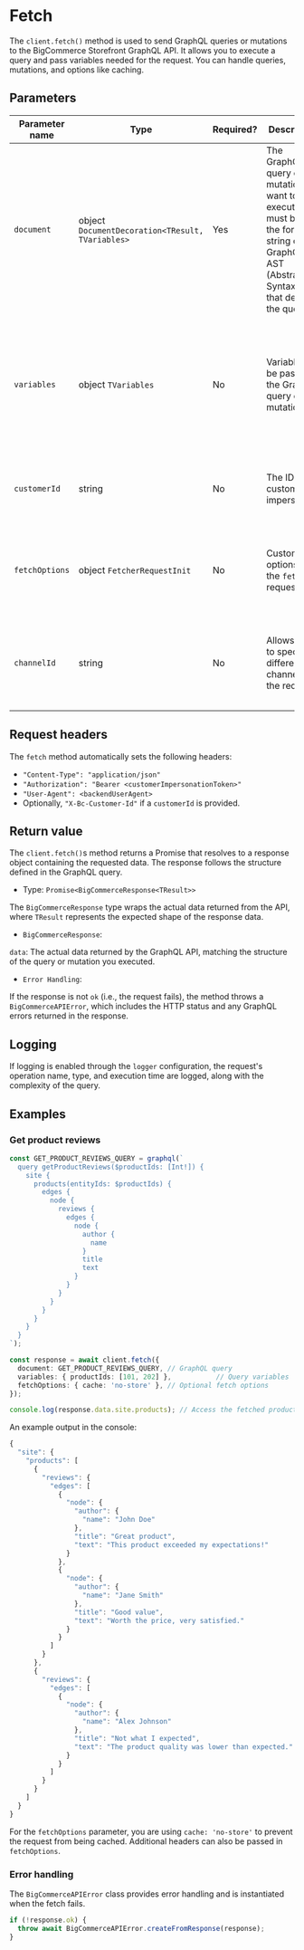 # Fetch

The `client.fetch()` method is used to send GraphQL queries or mutations to the BigCommerce Storefront GraphQL API. It allows you to execute a query and pass variables needed for the request. You can handle queries, mutations, and options like caching.

## Parameters

| Parameter name | Type | Required? | Description | Details |
| - | - | - | - | - |
| `document` | object `DocumentDecoration<TResult, TVariables>` | Yes | The GraphQL query or mutation you want to execute. It must be in the form of a string or a GraphQL AST (Abstract Syntax Tree) that defines the query. | The `DocumentDecoration` interface supports types from `@graphql-typed-document-node/core` and `TypedQueryDocumentNode`. These ensure the types of variables and results match. The document could be a GraphQL query or mutation. |
| `variables` | object `TVariables` | No | Variables to be passed to the GraphQL query or mutation. | This is a generic type constrained to `Record<string, unknown>`, meaning it can be any object where the keys are strings and the values are of any type. This allows you to pass variables into the query/mutation dynamically. |
| `customerId` | string | No | The ID of the customer to impersonate. |  If you want to fetch data as a specific customer, you can provide their ID here. This will add an `X-Bc-Customer-Id` header to the request. |
| `fetchOptions` | object `FetcherRequestInit` | No |  Custom options for the `fetch` request. | `FetcherRequestInit` extends the global `RequestInit` interface in JavaScript, which includes parameters such as `method`, `headers`, `body`, and `options` for caching and credentials. |
| `channelId` | string | No | Allows you to specify a different channel for the request. |  If no channelId is provided, the `defaultChannelId` from the `Client` configuration is used. This is useful if you are dealing with a multi-channel setup in BigCommerce. |

## Request headers

The `fetch` method automatically sets the following headers:

- `"Content-Type": "application/json"`
- `"Authorization": "Bearer <customerImpersonationToken>"`
- `"User-Agent": <backendUserAgent>`
- Optionally, `"X-Bc-Customer-Id"` if a `customerId` is provided.

## Return value

The `client.fetch()`s method returns a Promise that resolves to a response object containing the requested data. The response follows the structure defined in the GraphQL query.

- Type: `Promise<BigCommerceResponse<TResult>>`

The `BigCommerceResponse` type wraps the actual data returned from the API, where `TResult` represents the expected shape of the response data.

- `BigCommerceResponse`:

`data`: The actual data returned by the GraphQL API, matching the structure of the query or mutation you executed.

- `Error Handling`:

If the response is not `ok` (i.e., the request fails), the method throws a `BigCommerceAPIError`, which includes the HTTP status and any GraphQL errors returned in the response.

## Logging

If logging is enabled through the `logger` configuration, the request's operation name, type, and execution time are logged, along with the complexity of the query.

## Examples

### Get product reviews

```ts
const GET_PRODUCT_REVIEWS_QUERY = graphql(`
  query getProductReviews($productIds: [Int!]) {
    site {
      products(entityIds: $productIds) {
        edges {
          node {
            reviews {
              edges {
                node {
                  author {
                    name
                  }
                  title
                  text
                }
              }
            }
          }
        }
      }
    }
  }
`);

const response = await client.fetch({
  document: GET_PRODUCT_REVIEWS_QUERY, // GraphQL query
  variables: { productIds: [101, 202] },           // Query variables
  fetchOptions: { cache: 'no-store' }, // Optional fetch options
});

console.log(response.data.site.products); // Access the fetched product reviews
```

An example output in the console:

```ts
{
  "site": {
    "products": [
      {
        "reviews": {
          "edges": [
            {
              "node": {
                "author": {
                  "name": "John Doe"
                },
                "title": "Great product",
                "text": "This product exceeded my expectations!"
              }
            },
            {
              "node": {
                "author": {
                  "name": "Jane Smith"
                },
                "title": "Good value",
                "text": "Worth the price, very satisfied."
              }
            }
          ]
        }
      },
      {
        "reviews": {
          "edges": [
            {
              "node": {
                "author": {
                  "name": "Alex Johnson"
                },
                "title": "Not what I expected",
                "text": "The product quality was lower than expected."
              }
            }
          ]
        }
      }
    ]
  }
}
```

For the `fetchOptions` parameter, you are using `cache: 'no-store'` to prevent the request from being cached. Additional headers can also be passed in `fetchOptions`.  

### Error handling

The `BigCommerceAPIError` class provides error handling and is instantiated when the fetch fails.

```ts
if (!response.ok) {
  throw await BigCommerceAPIError.createFromResponse(response);
}
```
